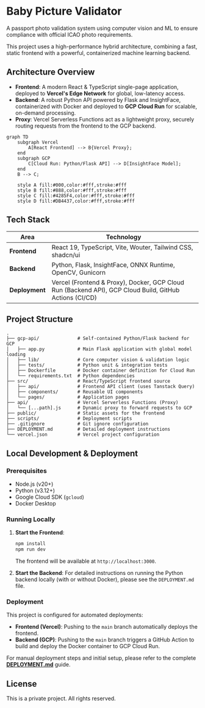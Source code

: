# Baby Picture Validator

A passport photo validation system using computer vision and ML to ensure compliance with official ICAO photo requirements.

This project uses a high-performance hybrid architecture, combining a fast, static frontend with a powerful, containerized machine learning backend.

## Architecture Overview

-   **Frontend**: A modern React & TypeScript single-page application, deployed to **Vercel's Edge Network** for global, low-latency access.
-   **Backend**: A robust Python API powered by Flask and InsightFace, containerized with Docker and deployed to **GCP Cloud Run** for scalable, on-demand processing.
-   **Proxy**: Vercel Serverless Functions act as a lightweight proxy, securely routing requests from the frontend to the GCP backend.

```mermaid
graph TD
    subgraph Vercel
        A[React Frontend] --> B{Vercel Proxy};
    end
    subgraph GCP
        C[Cloud Run: Python/Flask API] --> D[InsightFace Model];
    end
    B --> C;

    style A fill:#000,color:#fff,stroke:#fff
    style B fill:#888,color:#fff,stroke:#fff
    style C fill:#4285F4,color:#fff,stroke:#fff
    style D fill:#DB4437,color:#fff,stroke:#fff
```

## Tech Stack

| Area      | Technology                                                                                                   |
| --------- | ------------------------------------------------------------------------------------------------------------ |
| **Frontend**  | React 19, TypeScript, Vite, Wouter, Tailwind CSS, shadcn/ui                                                  |
| **Backend**   | Python, Flask, InsightFace, ONNX Runtime, OpenCV, Gunicorn                                                 |
| **Deployment**| Vercel (Frontend & Proxy), Docker, GCP Cloud Run (Backend API), GCP Cloud Build, GitHub Actions (CI/CD) |

## Project Structure

```
.
├── gcp-api/              # Self-contained Python/Flask backend for GCP
│   ├── app.py            # Main Flask application with global model loading
│   ├── lib/              # Core computer vision & validation logic
│   ├── tests/            # Python unit & integration tests
│   ├── Dockerfile        # Docker container definition for Cloud Run
│   └── requirements.txt  # Python dependencies
├── src/                  # React/TypeScript frontend source
│   ├── api/              # Frontend API client (uses Tanstack Query)
│   ├── components/       # Reusable UI components
│   └── pages/            # Application pages
├── api/                  # Vercel Serverless Functions (Proxy)
│   └── [...path].js      # Dynamic proxy to forward requests to GCP
├── public/               # Static assets for the frontend
├── scripts/              # Deployment scripts
├── .gitignore            # Git ignore configuration
├── DEPLOYMENT.md         # Detailed deployment instructions
└── vercel.json           # Vercel project configuration
```

## Local Development & Deployment

### Prerequisites

-   Node.js (v20+)
-   Python (v3.12+)
-   Google Cloud SDK (`gcloud`)
-   Docker Desktop

### Running Locally

1.  **Start the Frontend**:
    ```bash
    npm install
    npm run dev
    ```
    The frontend will be available at `http://localhost:3000`.

2.  **Start the Backend**:
    For detailed instructions on running the Python backend locally (with or without Docker), please see the `DEPLOYMENT.md` file.

### Deployment

This project is configured for automated deployments:

-   **Frontend (Vercel)**: Pushing to the `main` branch automatically deploys the frontend.
-   **Backend (GCP)**: Pushing to the `main` branch triggers a GitHub Action to build and deploy the Docker container to GCP Cloud Run.

For manual deployment steps and initial setup, please refer to the complete **[DEPLOYMENT.md](DEPLOYMENT.md)** guide.

## License

This is a private project. All rights reserved.
